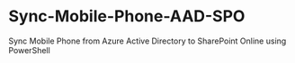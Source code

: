 # Sync-Mobile-Phone-AAD-SPO
Sync Mobile Phone from Azure Active Directory to SharePoint Online using PowerShell
